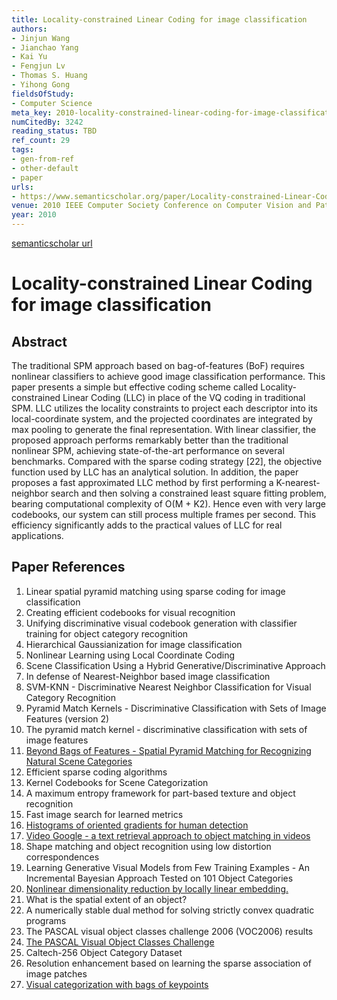 ```yaml
---
title: Locality-constrained Linear Coding for image classification
authors:
- Jinjun Wang
- Jianchao Yang
- Kai Yu
- Fengjun Lv
- Thomas S. Huang
- Yihong Gong
fieldsOfStudy:
- Computer Science
meta_key: 2010-locality-constrained-linear-coding-for-image-classification
numCitedBy: 3242
reading_status: TBD
ref_count: 29
tags:
- gen-from-ref
- other-default
- paper
urls:
- https://www.semanticscholar.org/paper/Locality-constrained-Linear-Coding-for-image-Wang-Yang/2f7713dcc35e7c05becf3be5522f36c9546b0364?sort=total-citations
venue: 2010 IEEE Computer Society Conference on Computer Vision and Pattern Recognition
year: 2010
---
```


[semanticscholar url](https://www.semanticscholar.org/paper/Locality-constrained-Linear-Coding-for-image-Wang-Yang/2f7713dcc35e7c05becf3be5522f36c9546b0364?sort=total-citations)

# Locality-constrained Linear Coding for image classification

## Abstract

The traditional SPM approach based on bag-of-features (BoF) requires nonlinear classifiers to achieve good image classification performance. This paper presents a simple but effective coding scheme called Locality-constrained Linear Coding (LLC) in place of the VQ coding in traditional SPM. LLC utilizes the locality constraints to project each descriptor into its local-coordinate system, and the projected coordinates are integrated by max pooling to generate the final representation. With linear classifier, the proposed approach performs remarkably better than the traditional nonlinear SPM, achieving state-of-the-art performance on several benchmarks. Compared with the sparse coding strategy [22], the objective function used by LLC has an analytical solution. In addition, the paper proposes a fast approximated LLC method by first performing a K-nearest-neighbor search and then solving a constrained least square fitting problem, bearing computational complexity of O(M + K2). Hence even with very large codebooks, our system can still process multiple frames per second. This efficiency significantly adds to the practical values of LLC for real applications.

## Paper References

1. Linear spatial pyramid matching using sparse coding for image classification
2. Creating efficient codebooks for visual recognition
3. Unifying discriminative visual codebook generation with classifier training for object category recognition
4. Hierarchical Gaussianization for image classification
5. Nonlinear Learning using Local Coordinate Coding
6. Scene Classification Using a Hybrid Generative/Discriminative Approach
7. In defense of Nearest-Neighbor based image classification
8. SVM-KNN - Discriminative Nearest Neighbor Classification for Visual Category Recognition
9. Pyramid Match Kernels - Discriminative Classification with Sets of Image Features (version 2)
10. The pyramid match kernel - discriminative classification with sets of image features
11. [Beyond Bags of Features - Spatial Pyramid Matching for Recognizing Natural Scene Categories](2006-beyond-bags-of-features-spatial-pyramid-matching-for-recognizing-natural-scene-categories)
12. Efficient sparse coding algorithms
13. Kernel Codebooks for Scene Categorization
14. A maximum entropy framework for part-based texture and object recognition
15. Fast image search for learned metrics
16. [Histograms of oriented gradients for human detection](2005-histograms-of-oriented-gradients-for-human-detection)
17. [Video Google - a text retrieval approach to object matching in videos](2003-video-google-a-text-retrieval-approach-to-object-matching-in-videos)
18. Shape matching and object recognition using low distortion correspondences
19. Learning Generative Visual Models from Few Training Examples - An Incremental Bayesian Approach Tested on 101 Object Categories
20. [Nonlinear dimensionality reduction by locally linear embedding.](2000-nonlinear-dimensionality-reduction-by-locally-linear-embedding)
21. What is the spatial extent of an object?
22. A numerically stable dual method for solving strictly convex quadratic programs
23. The PASCAL visual object classes challenge 2006 (VOC2006) results
24. [The PASCAL Visual Object Classes Challenge](2006-the-pascal-visual-object-classes-challenge)
25. Caltech-256 Object Category Dataset
26. Resolution enhancement based on learning the sparse association of image patches
27. [Visual categorization with bags of keypoints](2004-visual-categorization-with-bags-of-keypoints)
